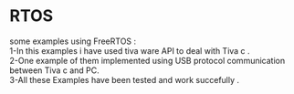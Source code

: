 # RTOS
some examples using FreeRTOS :\
1-In this examples i have used tiva ware API to deal with Tiva c .\
2-One example of them implemented using USB protocol communication between Tiva c and PC.\
3-All these Examples have been tested and work succefully .
